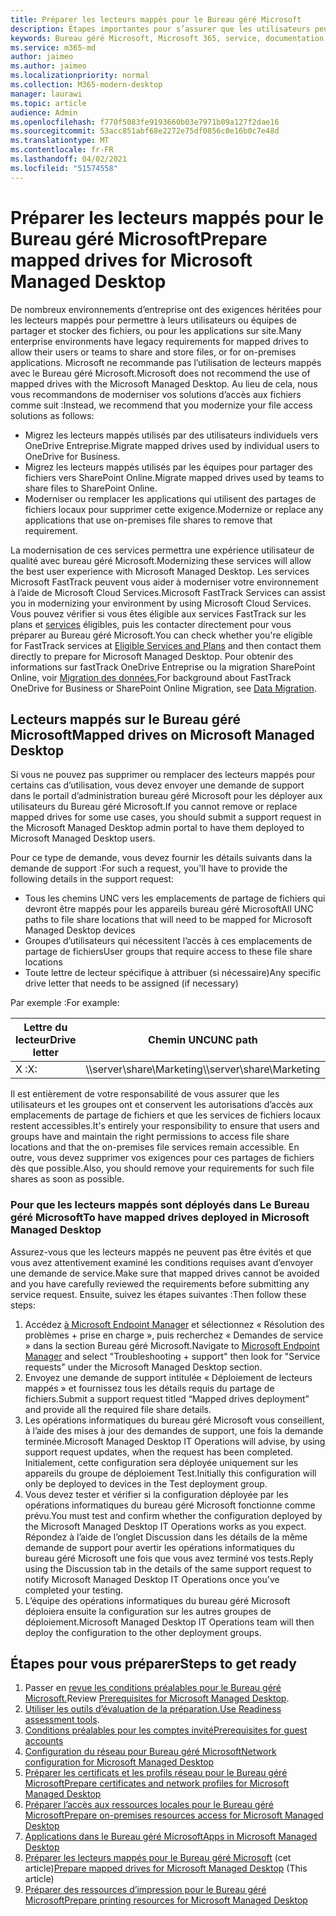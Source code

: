 ```yaml
---
title: Préparer les lecteurs mappés pour le Bureau géré Microsoft
description: Étapes importantes pour s’assurer que les utilisateurs peuvent accéder aux données sur des lecteurs mappés
keywords: Bureau géré Microsoft, Microsoft 365, service, documentation
ms.service: m365-md
author: jaimeo
ms.author: jaimeo
ms.localizationpriority: normal
ms.collection: M365-modern-desktop
manager: laurawi
ms.topic: article
audience: Admin
ms.openlocfilehash: f770f5083fe9193660b03e7971b09a127f2dae16
ms.sourcegitcommit: 53acc851abf68e2272e75df0856c0e16b0c7e48d
ms.translationtype: MT
ms.contentlocale: fr-FR
ms.lasthandoff: 04/02/2021
ms.locfileid: "51574558"
---
```

#  <a name="prepare-mapped-drives-for-microsoft-managed-desktop"></a><span data-ttu-id="04546-104">Préparer les lecteurs mappés pour le Bureau géré Microsoft</span><span class="sxs-lookup"><span data-stu-id="04546-104">Prepare mapped drives for Microsoft Managed Desktop</span></span>

<span data-ttu-id="04546-105">De nombreux environnements d’entreprise ont des exigences héritées pour les lecteurs mappés pour permettre à leurs utilisateurs ou équipes de partager et stocker des fichiers, ou pour les applications sur site.</span><span class="sxs-lookup"><span data-stu-id="04546-105">Many enterprise environments have legacy requirements for mapped drives to allow their users or teams to share and store files, or for on-premises applications.</span></span> <span data-ttu-id="04546-106">Microsoft ne recommande pas l’utilisation de lecteurs mappés avec le Bureau géré Microsoft.</span><span class="sxs-lookup"><span data-stu-id="04546-106">Microsoft does not recommend the use of mapped drives with the Microsoft Managed Desktop.</span></span> <span data-ttu-id="04546-107">Au lieu de cela, nous vous recommandons de moderniser vos solutions d’accès aux fichiers comme suit :</span><span class="sxs-lookup"><span data-stu-id="04546-107">Instead, we recommend that you modernize your file access solutions as follows:</span></span>
  
- <span data-ttu-id="04546-108">Migrez les lecteurs mappés utilisés par des utilisateurs individuels vers OneDrive Entreprise.</span><span class="sxs-lookup"><span data-stu-id="04546-108">Migrate mapped drives used by individual users to OneDrive for Business.</span></span> 
- <span data-ttu-id="04546-109">Migrez les lecteurs mappés utilisés par les équipes pour partager des fichiers vers SharePoint Online.</span><span class="sxs-lookup"><span data-stu-id="04546-109">Migrate mapped drives used by teams to share files to SharePoint Online.</span></span> 
- <span data-ttu-id="04546-110">Moderniser ou remplacer les applications qui utilisent des partages de fichiers locaux pour supprimer cette exigence.</span><span class="sxs-lookup"><span data-stu-id="04546-110">Modernize or replace any applications that use on-premises file shares to remove that requirement.</span></span>
  
<span data-ttu-id="04546-111">La modernisation de ces services permettra une expérience utilisateur de qualité avec bureau géré Microsoft.</span><span class="sxs-lookup"><span data-stu-id="04546-111">Modernizing these services will allow the best user experience with Microsoft Managed Desktop.</span></span> <span data-ttu-id="04546-112">Les services Microsoft FastTrack peuvent vous aider à moderniser votre environnement à l’aide de Microsoft Cloud Services.</span><span class="sxs-lookup"><span data-stu-id="04546-112">Microsoft FastTrack Services can assist you in modernizing your environment by using Microsoft Cloud Services.</span></span> <span data-ttu-id="04546-113">Vous pouvez vérifier si vous êtes éligible aux services FastTrack sur les plans et [services](/fasttrack/m365-eligible-services-and-plans) éligibles, puis les contacter directement pour vous préparer au Bureau géré Microsoft.</span><span class="sxs-lookup"><span data-stu-id="04546-113">You can check whether you're eligible for FastTrack services at [Eligible Services and Plans](/fasttrack/m365-eligible-services-and-plans) and then contact them directly to prepare for Microsoft Managed Desktop.</span></span> <span data-ttu-id="04546-114">Pour obtenir des informations sur fastTrack OneDrive Entreprise ou la migration SharePoint Online, voir [Migration des données.](/fasttrack/o365-data-migration)</span><span class="sxs-lookup"><span data-stu-id="04546-114">For background about FastTrack OneDrive for Business or SharePoint Online Migration, see [Data Migration](/fasttrack/o365-data-migration).</span></span>

## <a name="mapped-drives-on-microsoft-managed-desktop"></a><span data-ttu-id="04546-115">Lecteurs mappés sur le Bureau géré Microsoft</span><span class="sxs-lookup"><span data-stu-id="04546-115">Mapped drives on Microsoft Managed Desktop</span></span>
 
<span data-ttu-id="04546-116">Si vous ne pouvez pas supprimer ou remplacer des lecteurs mappés pour certains cas d’utilisation, vous devez envoyer une demande de support dans le portail d’administration bureau géré Microsoft pour les déployer aux utilisateurs du Bureau géré Microsoft.</span><span class="sxs-lookup"><span data-stu-id="04546-116">If you cannot remove or replace mapped drives for some use cases, you should submit a support request in the Microsoft Managed Desktop admin portal to have them deployed to Microsoft Managed Desktop users.</span></span>
    
<span data-ttu-id="04546-117">Pour ce type de demande, vous devez fournir les détails suivants dans la demande de support :</span><span class="sxs-lookup"><span data-stu-id="04546-117">For such a request, you'll have to provide the following details in the support request:</span></span> 

- <span data-ttu-id="04546-118">Tous les chemins UNC vers les emplacements de partage de fichiers qui devront être mappés pour les appareils bureau géré Microsoft</span><span class="sxs-lookup"><span data-stu-id="04546-118">All UNC paths to file share locations that will need to be mapped for Microsoft Managed Desktop devices</span></span> 
- <span data-ttu-id="04546-119">Groupes d’utilisateurs qui nécessitent l’accès à ces emplacements de partage de fichiers</span><span class="sxs-lookup"><span data-stu-id="04546-119">User groups that require access to these file share locations</span></span> 
- <span data-ttu-id="04546-120">Toute lettre de lecteur spécifique à attribuer (si nécessaire)</span><span class="sxs-lookup"><span data-stu-id="04546-120">Any specific drive letter that needs to be assigned (if necessary)</span></span>

<span data-ttu-id="04546-121">Par exemple :</span><span class="sxs-lookup"><span data-stu-id="04546-121">For example:</span></span>

| <span data-ttu-id="04546-122">Lettre du lecteur</span><span class="sxs-lookup"><span data-stu-id="04546-122">Drive letter</span></span> | <span data-ttu-id="04546-123">Chemin UNC</span><span class="sxs-lookup"><span data-stu-id="04546-123">UNC path</span></span> | <span data-ttu-id="04546-124">Groupe d’utilisateurs</span><span class="sxs-lookup"><span data-stu-id="04546-124">User group</span></span> |
|--------------|----------|------------|
| <span data-ttu-id="04546-125">X :</span><span class="sxs-lookup"><span data-stu-id="04546-125">X:</span></span>  | <span data-ttu-id="04546-126">\\\server\share\Marketing</span><span class="sxs-lookup"><span data-stu-id="04546-126">\\\server\share\Marketing</span></span> | <span data-ttu-id="04546-127">ContosoMarketing</span><span class="sxs-lookup"><span data-stu-id="04546-127">ContosoMarketing</span></span> |

<span data-ttu-id="04546-128">Il est entièrement de votre responsabilité de vous assurer que les utilisateurs et les groupes ont et conservent les autorisations d’accès aux emplacements de partage de fichiers et que les services de fichiers locaux restent accessibles.</span><span class="sxs-lookup"><span data-stu-id="04546-128">It's entirely your responsibility to ensure that users and groups have and maintain the right permissions to access file share locations and that the on-premises file services remain accessible.</span></span> <span data-ttu-id="04546-129">En outre, vous devez supprimer vos exigences pour ces partages de fichiers dès que possible.</span><span class="sxs-lookup"><span data-stu-id="04546-129">Also, you should remove your requirements for such file shares as soon as possible.</span></span>

### <a name="to-have-mapped-drives-deployed-in-microsoft-managed-desktop"></a><span data-ttu-id="04546-130">Pour que les lecteurs mappés sont déployés dans Le Bureau géré Microsoft</span><span class="sxs-lookup"><span data-stu-id="04546-130">To have mapped drives deployed in Microsoft Managed Desktop</span></span>
 
<span data-ttu-id="04546-131">Assurez-vous que les lecteurs mappés ne peuvent pas être évités et que vous avez attentivement examiné les conditions requises avant d’envoyer une demande de service.</span><span class="sxs-lookup"><span data-stu-id="04546-131">Make sure that mapped drives cannot be avoided and you have carefully reviewed the requirements before submitting any service request.</span></span> <span data-ttu-id="04546-132">Ensuite, suivez les étapes suivantes :</span><span class="sxs-lookup"><span data-stu-id="04546-132">Then follow these steps:</span></span>

1. <span data-ttu-id="04546-133">Accédez [à Microsoft Endpoint Manager](https://endpoint.microsoft.com/) et sélectionnez « Résolution des problèmes + prise en charge », puis recherchez « Demandes de service » dans la section Bureau géré Microsoft.</span><span class="sxs-lookup"><span data-stu-id="04546-133">Navigate to [Microsoft Endpoint Manager](https://endpoint.microsoft.com/) and select "Troubleshooting + support" then look for "Service requests" under the Microsoft Managed Desktop section.</span></span>  
2. <span data-ttu-id="04546-134">Envoyez une demande de support intitulée « Déploiement de lecteurs mappés » et fournissez tous les détails requis du partage de fichiers.</span><span class="sxs-lookup"><span data-stu-id="04546-134">Submit a support request titled “Mapped drives deployment” and provide all the required file share details.</span></span>  
3. <span data-ttu-id="04546-135">Les opérations informatiques du bureau géré Microsoft vous conseillent, à l’aide des mises à jour des demandes de support, une fois la demande terminée.</span><span class="sxs-lookup"><span data-stu-id="04546-135">Microsoft Managed Desktop IT Operations will advise, by using support request updates, when the request has been completed.</span></span> <span data-ttu-id="04546-136">Initialement, cette configuration sera déployée uniquement sur les appareils du groupe de déploiement Test.</span><span class="sxs-lookup"><span data-stu-id="04546-136">Initially this configuration will only be deployed to devices in the Test deployment group.</span></span>  
4. <span data-ttu-id="04546-137">Vous devez tester et vérifier si la configuration déployée par les opérations informatiques du bureau géré Microsoft fonctionne comme prévu.</span><span class="sxs-lookup"><span data-stu-id="04546-137">You must test and confirm whether the configuration deployed by the Microsoft Managed Desktop IT Operations works as you expect.</span></span> <span data-ttu-id="04546-138">Répondez à l’aide de l’onglet Discussion dans les détails de la même demande de support pour avertir les opérations informatiques du bureau géré Microsoft une fois que vous avez terminé vos tests.</span><span class="sxs-lookup"><span data-stu-id="04546-138">Reply using the Discussion tab in the details of the same support request to notify Microsoft Managed Desktop IT Operations once you've completed your testing.</span></span>  
5. <span data-ttu-id="04546-139">L’équipe des opérations informatiques du bureau géré Microsoft déploiera ensuite la configuration sur les autres groupes de déploiement.</span><span class="sxs-lookup"><span data-stu-id="04546-139">Microsoft Managed Desktop IT Operations team will then deploy the configuration to the other deployment groups.</span></span> 

## <a name="steps-to-get-ready"></a><span data-ttu-id="04546-140">Étapes pour vous préparer</span><span class="sxs-lookup"><span data-stu-id="04546-140">Steps to get ready</span></span>

1. <span data-ttu-id="04546-141">Passer en [revue les conditions préalables pour le Bureau géré Microsoft.](prerequisites.md)</span><span class="sxs-lookup"><span data-stu-id="04546-141">Review [Prerequisites for Microsoft Managed Desktop](prerequisites.md).</span></span>
2. <span data-ttu-id="04546-142">[Utiliser les outils d’évaluation de la préparation.](readiness-assessment-tool.md)</span><span class="sxs-lookup"><span data-stu-id="04546-142">[Use Readiness assessment tools](readiness-assessment-tool.md).</span></span>
3. [<span data-ttu-id="04546-143">Conditions préalables pour les comptes invité</span><span class="sxs-lookup"><span data-stu-id="04546-143">Prerequisites for guest accounts</span></span>](guest-accounts.md)
4. [<span data-ttu-id="04546-144">Configuration du réseau pour Bureau géré Microsoft</span><span class="sxs-lookup"><span data-stu-id="04546-144">Network configuration for Microsoft Managed Desktop</span></span>](network.md)
5. [<span data-ttu-id="04546-145">Préparer les certificats et les profils réseau pour le Bureau géré Microsoft</span><span class="sxs-lookup"><span data-stu-id="04546-145">Prepare certificates and network profiles for Microsoft Managed Desktop</span></span>](certs-wifi-lan.md)
6. [<span data-ttu-id="04546-146">Préparer l’accès aux ressources locales pour le Bureau géré Microsoft</span><span class="sxs-lookup"><span data-stu-id="04546-146">Prepare on-premises resources access for Microsoft Managed Desktop</span></span>](authentication.md)
7. [<span data-ttu-id="04546-147">Applications dans le Bureau géré Microsoft</span><span class="sxs-lookup"><span data-stu-id="04546-147">Apps in Microsoft Managed Desktop</span></span>](apps.md)
8. <span data-ttu-id="04546-148">[Préparer les lecteurs mappés pour le Bureau géré Microsoft](mapped-drives.md) (cet article)</span><span class="sxs-lookup"><span data-stu-id="04546-148">[Prepare mapped drives for Microsoft Managed Desktop](mapped-drives.md) (This article)</span></span>
9. [<span data-ttu-id="04546-149">Préparer des ressources d’impression pour le Bureau géré Microsoft</span><span class="sxs-lookup"><span data-stu-id="04546-149">Prepare printing resources for Microsoft Managed Desktop</span></span>](printing.md)
